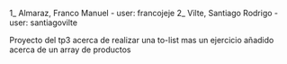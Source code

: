1_ Almaraz, Franco Manuel - user: francojeje
2_ Vilte, Santiago Rodrigo - user: santiagovilte

Proyecto del tp3 acerca de realizar una to-list mas un ejercicio añadido acerca de un array de productos
